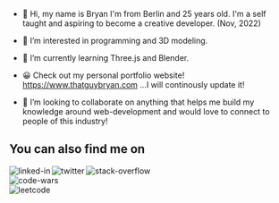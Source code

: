 - 👋  Hi, my name is Bryan I'm from Berlin and 25 years old. I'm a self taught and aspiring to become a creative developer. (Nov, 2022)

- 👀  I’m interested in programming and 3D modeling.

- 🌱  I’m currently learning Three.js and Blender.

- 😀  Check out my personal portfolio website! https://www.thatguybryan.com ...I will continously update it!
     
- 💞️  I’m looking to collaborate on anything that helps me build my knowledge around web-development and would love to connect to people of this industry!

     
<!---
bryanhain97/bryanhain97 is a ✨ special ✨ repository because its `README.md` (this file) appears on your GitHub profile.
You can click the Preview link to take a look at your changes.
--->


## You can also find me on
[<img align="left" alt="linked-in" src="https://img.shields.io/badge/linkedin-%230077B5.svg?&style=for-the-badge&logo=linkedin&logoColor=white" />](https://www.linkedin.com/in/bryan-hain-572568206/)
[<img align="left" alt="twitter" src="https://img.shields.io/badge/twitter-%231DA1F2.svg?&style=for-the-badge&logo=twitter&logoColor=white" />](https://twitter.com/Bryan47588123)
[<img align="left" alt="stack-overflow" src="https://img.shields.io/badge/stack%20overflow-FE7A16?logo=stack-overflow&logoColor=white&style=for-the-badge" />](https://stackoverflow.com/users/14692443/bryan-hain)
<br>
[<img align="left" alt="code-wars" src="https://miro.medium.com/max/400/1*MEfzXycTMI0cAmlJVc7TGQ.png" />](https://www.codewars.com/users/bryanhain97)
<br>
[<img align="left" alt="leetcode" src="https://external-preview.redd.it/tGVBnJXuSYF2ATLx6yciGgwOxDbPPi0vvHYS0xN4Qgw.jpg?auto=webp&s=6809de0a12a4d5ba00f0782d2d6dfd973c07278d" />](https://leetcode.com/bry4n_h/)
